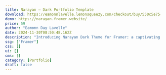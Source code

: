 ```yaml
---
title: Narayan — Dark Portfolio Template
download: https://eamonnlavelle.lemonsqueezy.com/checkout/buy/550c5e75-f469-4512-9652-9f387e44dd19
demo: https://narayan.framer.website/
price: 59
author: "Eamonn Day Lavelle"
date: 2024-11-30T08:50:48.162Z
description: "Introducing Narayan Dark Theme for Framer: a captivating blend of warmth and modernity, designed to evoke a friendly ambiance while showcasing your portfolio with sophistication."
ssg: ["Framer"]
css: []
ui: []
cms: []
category: [Portfolio]
draft: false
---
```

